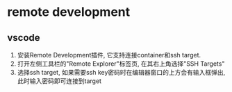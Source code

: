 # remote development
## vscode
1. 安装Remote Development插件, 它支持连接container和ssh target.
1. 打开左侧工具栏的"Remote Explorer"标签页, 在其右上角选择"SSH Targets"
1. 选择ssh target, 如果需要ssh key密码时在编辑器窗口的上方会有输入框弹出, 此时输入密码即可连接到target
